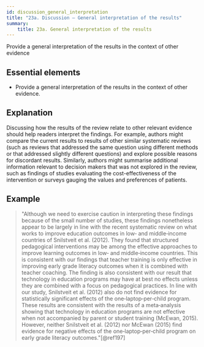 ```yaml
---
id: discussion_general_interpretation
title: "23a. Discussion – General interpretation of the results"
summary:
    title: 23a. General interpretation of the results
---
```


Provide a general interpretation of the results in the context of other evidence

## Essential elements

-   Provide a general interpretation of the results in the context of
    other evidence.

## Explanation 

Discussing how the results of the review relate to
other relevant evidence should help readers interpret the findings. For
example, authors might compare the current results to results of other
similar systematic reviews (such as reviews that addressed the same
question using different methods or that addressed slightly different
questions) and explore possible reasons for discordant results.
Similarly, authors might summarise additional information relevant to
decision makers that was not explored in the review, such as findings of
studies evaluating the cost-effectiveness of the intervention or surveys
gauging the values and preferences of patients.

## Example

> "Although we need to exercise caution in interpreting these findings
because of the small number of studies, these findings nonetheless
appear to be largely in line with the recent systematic review on what
works to improve education outcomes in low‐ and middle‐income countries
of Snilstveit et al. (2012). They found that structured pedagogical
interventions may be among the effective approaches to improve learning
outcomes in low‐ and middle‐income countries. This is consistent with
our findings that teacher training is only effective in improving early
grade literacy outcomes when it is combined with teacher coaching. The
finding is also consistent with our result that technology in education
programs may have at best no effects unless they are combined with a
focus on pedagogical practices. In line with our study, Snilstveit et
al. (2012) also do not find evidence for statistically significant
effects of the one‐laptop‐per‐child program. These results are
consistent with the results of a meta‐analysis showing that technology
in education programs are not effective when not accompanied by parent
or student training (McEwan, 2015). However, neither Snilstveit et al.
(2012) nor McEwan (2015) find evidence for negative effects of the
one‐laptop‐per‐child program on early grade literacy outcomes."[@ref197]